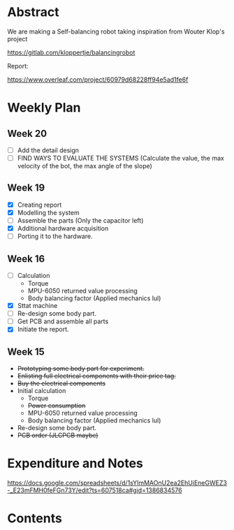# Abstract

We are making a Self-balancing robot taking inspiration from Wouter Klop's project

https://gitlab.com/kloppertje/balancingrobot

Report:

https://www.overleaf.com/project/60979d68228ff94e5ad1fe6f

# Weekly Plan
## Week 20 
- [ ] Add the detail design
- [ ] FIND WAYS TO EVALUATE THE SYSTEMS (Calculate the value, the max velocity of the bot, the max angle of the slope)

## Week 19
- [x] Creating report 
- [x] Modelling the system
- [ ] Assemble the parts (Only the capacitor left)
- [x] Additional hardware acquisition
- [ ] Porting it to the hardware.

## Week 16

- [ ] Calculation
  + Torque
  + MPU-6050 returned value processing  
  + Body balancing factor (Applied mechanics lul)
- [x] Sttat machine
- [ ] Re-design some body part.
- [ ] Get PCB and assemble all parts 
- [x] Initiate the report.

## Week 15

- ~~Prototyping some body part for experiment.~~
- ~~Enlisting full electrical components with their price tag.~~
- ~~Buy the electrical components~~
- Initial calculation
  + Torque
  + ~~Power consumption~~
  + MPU-6050 returned value processing  
  + Body balancing factor (Applied mechanics lul)
- Re-design some body part.
- ~~PCB order (JLCPCB maybe)~~

# Expenditure and Notes

https://docs.google.com/spreadsheets/d/1sYImMAOnU2ea2EhUiEneGWEZ3-_E23mFMH0feFGn73Y/edit?ts=607518ca#gid=1386834576

# Contents


